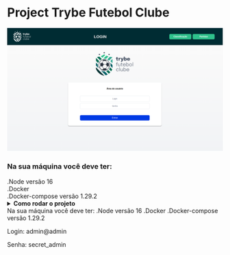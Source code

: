 # Project Trybe Futebol Clube

<img src="/imgs/Tela_Login.png">
<h3>Na sua máquina você deve ter:<br></h3>
    .Node versão 16<br>
    .Docker<br>
    .Docker-compose versão 1.29.2<br>
    
  
<details>
    <summary><strong>Como rodar o projeto</strong></sumary><br>
    Na sua máquina você deve ter:
        .Node versão 16
        .Docker
        .Docker-compose versão 1.29.2
</details>
    


<p>Login: admin@admin </p>
<p>Senha: secret_admin </p>
